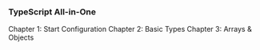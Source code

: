 ### TypeScript All-in-One

Chapter 1: Start Configuration
Chapter 2: Basic Types
Chapter 3: Arrays & Objects